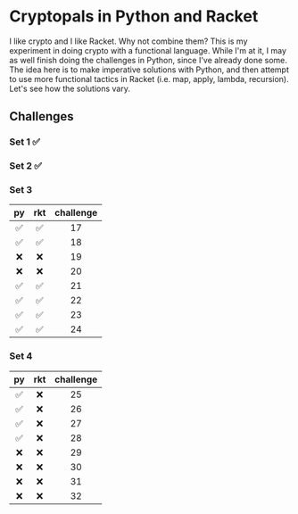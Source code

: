 # Cryptopals in Python and Racket

I like crypto and I like Racket. Why not combine them? This is my experiment in doing crypto with a functional language. While I'm at it, I may as well finish doing the challenges in Python, since I've already done some. The idea here is to make imperative solutions with Python, and then attempt to use more functional tactics in Racket (i.e. map, apply, lambda, recursion). Let's see how the solutions vary.

## Challenges

### Set 1 :white_check_mark:

### Set 2 :white_check_mark:

### Set 3
| py                 | rkt                | challenge |
| :----------------: | :----------------: | :--------:|
| :white_check_mark: | :white_check_mark: | 17        |
| :white_check_mark: | :white_check_mark: | 18        |
| :x:                | :x: | 19        |
| :x:                | :x: | 20        |
| :white_check_mark: | :white_check_mark: | 21        |
| :white_check_mark: | :white_check_mark: | 22        |
| :white_check_mark: | :white_check_mark: | 23        |
| :white_check_mark: | :white_check_mark: | 24        |

### Set 4
| py     | rkt  | challenge |
| :----------------: | :--: | :-------: |
| :white_check_mark: | :x:  | 25        |
| :white_check_mark: | :x:  | 26        |
| :white_check_mark: | :x:  | 27        |
| :white_check_mark:    | :x:  | 28        |
| :x:    | :x:  | 29        |
| :x:    | :x:  | 30        |
| :x:    | :x:  | 31        |
| :x:    | :x:  | 32        |
